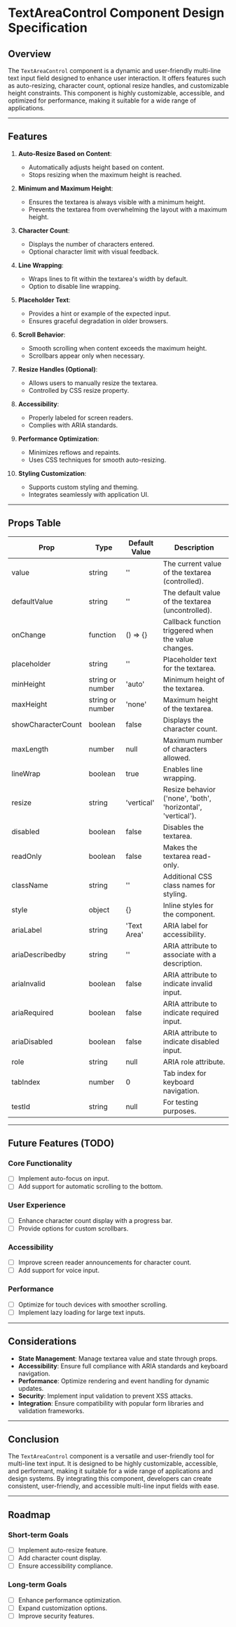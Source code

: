 # TextAreaControl Component Design Specification

## Overview

The `TextAreaControl` component is a dynamic and user-friendly multi-line text input field designed to enhance user interaction. It offers features such as auto-resizing, character count, optional resize handles, and customizable height constraints. This component is highly customizable, accessible, and optimized for performance, making it suitable for a wide range of applications.

---

## Features

1. **Auto-Resize Based on Content**:
   - Automatically adjusts height based on content.
   - Stops resizing when the maximum height is reached.

2. **Minimum and Maximum Height**:
   - Ensures the textarea is always visible with a minimum height.
   - Prevents the textarea from overwhelming the layout with a maximum height.

3. **Character Count**:
   - Displays the number of characters entered.
   - Optional character limit with visual feedback.

4. **Line Wrapping**:
   - Wraps lines to fit within the textarea's width by default.
   - Option to disable line wrapping.

5. **Placeholder Text**:
   - Provides a hint or example of the expected input.
   - Ensures graceful degradation in older browsers.

6. **Scroll Behavior**:
   - Smooth scrolling when content exceeds the maximum height.
   - Scrollbars appear only when necessary.

7. **Resize Handles (Optional)**:
   - Allows users to manually resize the textarea.
   - Controlled by CSS resize property.

8. **Accessibility**:
   - Properly labeled for screen readers.
   - Complies with ARIA standards.

9. **Performance Optimization**:
   - Minimizes reflows and repaints.
   - Uses CSS techniques for smooth auto-resizing.

10. **Styling Customization**:
    - Supports custom styling and theming.
    - Integrates seamlessly with application UI.

---

## Props Table

| Prop                  | Type                  | Default Value | Description                                                                 |
|-----------------------|-----------------------|---------------|-----------------------------------------------------------------------------|
| value                 | string                | ''            | The current value of the textarea (controlled).                             |
| defaultValue          | string                | ''            | The default value of the textarea (uncontrolled).                           |
| onChange              | function              | () => {}      | Callback function triggered when the value changes.                         |
| placeholder           | string                | ''            | Placeholder text for the textarea.                                          |
| minHeight             | string or number      | 'auto'        | Minimum height of the textarea.                                             |
| maxHeight             | string or number      | 'none'        | Maximum height of the textarea.                                             |
| showCharacterCount    | boolean               | false         | Displays the character count.                                               |
| maxLength             | number                | null          | Maximum number of characters allowed.                                       |
| lineWrap              | boolean               | true          | Enables line wrapping.                                                      |
| resize                | string                | 'vertical'    | Resize behavior ('none', 'both', 'horizontal', 'vertical').                 |
| disabled              | boolean               | false         | Disables the textarea.                                                      |
| readOnly              | boolean               | false         | Makes the textarea read-only.                                               |
| className             | string                | ''            | Additional CSS class names for styling.                                     |
| style                 | object                | {}            | Inline styles for the component.                                           |
| ariaLabel             | string                | 'Text Area'   | ARIA label for accessibility.                                              |
| ariaDescribedby       | string                | ''            | ARIA attribute to associate with a description.                             |
| ariaInvalid           | boolean               | false         | ARIA attribute to indicate invalid input.                                   |
| ariaRequired          | boolean               | false         | ARIA attribute to indicate required input.                                  |
| ariaDisabled          | boolean               | false         | ARIA attribute to indicate disabled input.                                  |
| role                  | string                | null          | ARIA role attribute.                                                        |
| tabIndex              | number                | 0             | Tab index for keyboard navigation.                                          |
| testId                | string                | null          | For testing purposes.                                                     |

---

## Future Features (TODO)

### Core Functionality
- [ ] Implement auto-focus on input.
- [ ] Add support for automatic scrolling to the bottom.

### User Experience
- [ ] Enhance character count display with a progress bar.
- [ ] Provide options for custom scrollbars.

### Accessibility
- [ ] Improve screen reader announcements for character count.
- [ ] Add support for voice input.

### Performance
- [ ] Optimize for touch devices with smoother scrolling.
- [ ] Implement lazy loading for large text inputs.

---

## Considerations

- **State Management**: Manage textarea value and state through props.
- **Accessibility**: Ensure full compliance with ARIA standards and keyboard navigation.
- **Performance**: Optimize rendering and event handling for dynamic updates.
- **Security**: Implement input validation to prevent XSS attacks.
- **Integration**: Ensure compatibility with popular form libraries and validation frameworks.

---

## Conclusion

The `TextAreaControl` component is a versatile and user-friendly tool for multi-line text input. It is designed to be highly customizable, accessible, and performant, making it suitable for a wide range of applications and design systems. By integrating this component, developers can create consistent, user-friendly, and accessible multi-line input fields with ease.

---

## Roadmap

### Short-term Goals
- [ ] Implement auto-resize feature.
- [ ] Add character count display.
- [ ] Ensure accessibility compliance.

### Long-term Goals
- [ ] Enhance performance optimization.
- [ ] Expand customization options.
- [ ] Improve security features.